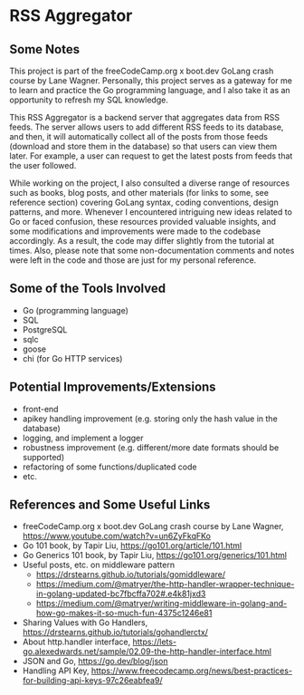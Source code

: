 # RSS Aggregator

## Some Notes

This project is part of the freeCodeCamp.org x boot.dev GoLang crash course by Lane Wagner. Personally, this project serves as a gateway for me to learn and practice the Go programming language, and I also take it as an opportunity to refresh my SQL knowledge.

This RSS Aggregator is a backend server that aggregates data from RSS feeds. The server allows users to add different RSS feeds to its database, and then, it will automatically collect all of the posts from those feeds (download and store them in the database) so that users can view them later. For example, a user can request to get the latest posts from feeds that the user followed.

While working on the project, I also consulted a diverse range of resources such as books, blog posts, and other materials (for links to some, see reference section) covering GoLang syntax, coding conventions, design patterns, and more. Whenever I encountered intriguing new ideas related to Go or faced confusion, these resources provided valuable insights, and some modifications and improvements were made to the codebase accordingly. As a result, the code may differ slightly from the tutorial at times. Also, please note that some non-documentation comments and notes were left in the code and those are just for my personal reference.

## Some of the Tools Involved

- Go (programming language)
- SQL
- PostgreSQL
- sqlc
- goose
- chi (for Go HTTP services)

## Potential Improvements/Extensions

- front-end
- apikey handling improvement (e.g. storing only the hash value in the database)
- logging, and implement a logger
- robustness improvement (e.g. different/more date formats should be supported)
- refactoring of some functions/duplicated code
- etc.

## References and Some Useful Links

- freeCodeCamp.org x boot.dev GoLang crash course by Lane Wagner, <https://www.youtube.com/watch?v=un6ZyFkqFKo>
- Go 101 book, by Tapir Liu, <https://go101.org/article/101.html>
- Go Generics 101 book, by Tapir Liu, <https://go101.org/generics/101.html>
- Useful posts, etc. on middleware pattern
  - <https://drstearns.github.io/tutorials/gomiddleware/>
  - <https://medium.com/@matryer/the-http-handler-wrapper-technique-in-golang-updated-bc7fbcffa702#.e4k81jxd3>
  - <https://medium.com/@matryer/writing-middleware-in-golang-and-how-go-makes-it-so-much-fun-4375c1246e81>
- Sharing Values with Go Handlers, <https://drstearns.github.io/tutorials/gohandlerctx/>
- About http.handler interface, <https://lets-go.alexedwards.net/sample/02.09-the-http-handler-interface.html>
- JSON and Go, <https://go.dev/blog/json>
- Handling API Key, <https://www.freecodecamp.org/news/best-practices-for-building-api-keys-97c26eabfea9/>
